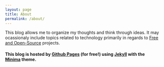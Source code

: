 ```yaml
---
layout: page
title: About
permalink: /about/
---
```


This blog allows me to organize my thoughts and think through ideas. It may ocassionaly include topics related to technology primarily in regards to [Free and Open-Source](https://en.wikipedia.org/wiki/Free_and_open-source_software) projects.

#### This blog is hosted by [Github Pages](https://pages.github.com/) (for free!) using [Jekyll](https://github.com/jekyll/jekyll) with the [Minima](https://github.com/jekyll/minima) theme.
